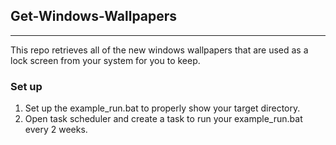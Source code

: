 ## Get-Windows-Wallpapers
---

This repo retrieves all of the new windows wallpapers that are used as a lock screen from your system for you to keep.


### Set up
1) Set up the example_run.bat to properly show your target directory.  
2) Open task scheduler and create a task to run your example_run.bat every 2 weeks.